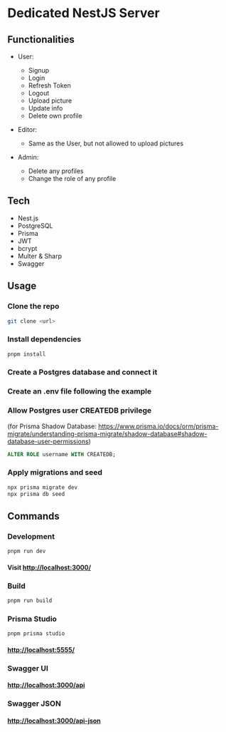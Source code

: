 # Dedicated NestJS Server

## Functionalities

- User:

  - Signup
  - Login
  - Refresh Token
  - Logout
  - Upload picture
  - Update info
  - Delete own profile

- Editor:

  - Same as the User, but not allowed to upload pictures

- Admin:

  - Delete any profiles
  - Change the role of any profile

## Tech

- Nest.js
- PostgreSQL
- Prisma
- JWT
- bcrypt
- Multer & Sharp
- Swagger

## Usage

### Clone the repo

```bash
git clone <url>
```

### Install dependencies

```bash
pnpm install
```

### Create a Postgres database and connect it

### Create an .env file following the example

### Allow Postgres user CREATEDB privilege

(for Prisma Shadow Database: <https://www.prisma.io/docs/orm/prisma-migrate/understanding-prisma-migrate/shadow-database#shadow-database-user-permissions>)

```sql
ALTER ROLE username WITH CREATEDB;
```

### Apply migrations and seed

```bash
npx prisma migrate dev
npx prisma db seed
```

## Commands

### Development

```bash
pnpm run dev
```

#### Visit <http://localhost:3000/>

### Build

```bash
pnpm run build
```

### Prisma Studio

```bash
pnpm prisma studio
```

#### <http://localhost:5555/>

### Swagger UI

#### <http://localhost:3000/api>

### Swagger JSON

#### <http://localhost:3000/api-json>

